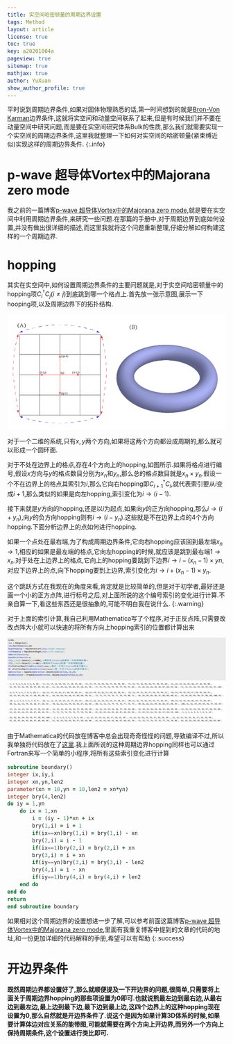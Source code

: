 ```yaml
---
title: 实空间哈密顿量的周期边界设置
tags: Method
layout: article
license: true
toc: true
key: a20201004a
pageview: true
sitemap: true
mathjax: true
author: YuXuan
show_author_profile: true
---
```

平时说到周期边界条件,如果对固体物理熟悉的话,第一时间想到的就是[Bron-Von Karman](https://en.wikipedia.org/wiki/Born%E2%80%93von_Karman_boundary_condition)边界条件,这就将实空间和动量空间联系了起来,但是有时候我们并不要在动量空间中研究问题,而是要在实空间研究体系Bulk的性质,那么我们就需要实现一个实空间的周期边界条件,这里我就整理一下如何对实空间的哈密顿量(紧束缚近似)实现这样的周期边界条件.
{:.info}
<!--more-->
# p-wave 超导体Vortex中的Majorana zero mode
我之前的一篇博客[p-wave 超导体Vortex中的Majorana zero mode](https://yxli8023.github.io/2019/01/01/TSC.html),就是要在实空间中利用周期边界条件,来研究一些问题.在那篇的手册中,对于周期边界到底如何设置,并没有做出很详细的描述,而这里我就将这个问题重新整理,仔细分解如何构建这样的一个周期边界.

# hopping
其实在实空间中,如何设置周期边界条件的主要问题就是,对于实空间哈密顿量中的hopping项$C^\dagger_iC_j(i\ne j)$到底跳到哪一个格点上.首先放一张示意图,展示一下hooping项,以及周期边界下的拓扑结构.

![png](/assets/images/research/periodic1.png)

对于一个二维的系统,只有$x,y$两个方向,如果将这两个方向都设成周期的,那么就可以形成一个圆环面.

对于不处在边界上的格点,存在4个方向上的hopping,如图所示.如果将格点进行编号,假设$x$方向与$y$的格点数目分别为$x_n$和$y_n$,那么总的格点数目就是$x_n\times y_n$.假设一个不在边界上的格点其索引为$i$,那么它向右hopping即$C^\dagger_{i+1}C_i$,就代表索引要从$i$变成$i+1$,那么类似的如果是向左hopping,索引变化为$i\rightarrow (i-1)$.

接下来就是$y$方向的hopping,还是以$i$为起点,如果向$y$的正方向hopping,那么$i\rightarrow (i+y_n)$,向$y$的负方向hopping则有$i\rightarrow (i-y_n)$.这些就是不在边界上点的4个方向hopping.下面分析边界上的点如何进行hopping.

如果一个点处在最右端,为了构成周期边界条件,它向右hopping应该回到最左端$x_n\rightarrow 1$,相应的如果是最左端的格点,它向左hopping的时候,就应该是跳到最右端$1\rightarrow x_n$.对于处在上边界上的格点,它向上的hopping要跳到下边界$i\rightarrow i-(x_n-1)\times yn$,对应下边界上的点,向下hopping要到上边界,索引变化为$i\rightarrow i+(x_n-1)\times y_n$.

这个跳跃方式在我现在的角度来看,肯定就是比较简单的,但是对于初学者,最好还是画一个小的正方点阵,进行标号之后,对上面所说的这个编号索引的变化进行计算.不亲自算一下,看这些东西还是很抽象的,可能不明白我在说什么.
{:.warning}

对于上面的索引计算,我自己利用Mathematica写了个程序,对于正反点阵,只需要改改点阵大小就可以快速的将所有方向上hopping索引的位置都计算出来

![png](/assets/images/research/periodic2.png)

由于Mathematica的代码放在博客中总会出现奇奇怪怪的问题,导致编译不过,所以我单独将代码放在了[这里](/assets/data/Periodic.nb).我上面所说的这种周期边界hopping同样也可以通过Fortran来写一个简单的小程序,将所有这些索引变化进行计算

```fortran
subroutine boundary()
integer ix,iy,i
integer xn,yn,len2
parameter(xn = 10,yn = 10,len2 = xn*yn)
integer bry(4,len2)
do iy = 1,yn
    do ix = 1,xn
        i = (iy - 1)*xn + ix
        bry(1,i) = i + 1
        if(ix==xn)bry(1,i) = bry(1,i) - xn
        bry(2,i) = i - 1
        if(ix==1)bry(2,i) = bry(2,i) + xn
        bry(3,i) = i + xn
        if(iy==yn)bry(3,i) = bry(3,i) - len2
        bry(4,i) = i - xn
        if(iy==1)bry(4,i) = bry(4,i) + len2
    end do
end do
return
end subroutine boundary
```

如果相对这个周期边界的设置想进一步了解,可以参考前面这篇博客[p-wave 超导体Vortex中的Majorana zero mode](https://yxli8023.github.io/2019/01/01/TSC.html),里面有我重复博客中提到的文章的代码的地址,和一份更加详细的代码解释的手册,希望可以有帮助
{:.success}

# 开边界条件

**既然周期边界都设置好了,那么就顺便提及一下开边界的问题,很简单,只需要将上面关于周期边界hopping的那些项设置为0即可.也就说熊最左边到最右边,从最右边到最左边,最上边到最下边,最下边到最上边,这四个边界上的这种hopping现在设置为0,那么自然就是开边界条件了.说这个是因为如果计算3D体系的时候,如果要计算体边对应关系的能带图,可能就需要在两个方向上开边界,而另外一个方向上保持周期条件,这个设置进行类比即可.**
